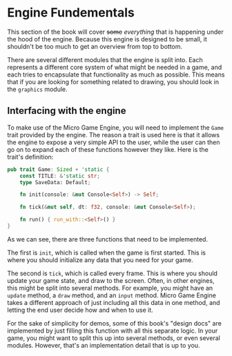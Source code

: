 # Engine Fundementals

This section of the book will cover ~~some~~ *everything* that is happening
under the hood of the engine. Because this engine is designed to be small, it
shouldn't be too much to get an overview from top to bottom.

There are several different modules that the engine is split into. Each
represents a different core system of what might be needed in a game, and each
tries to encapsulate that functionality as much as possible. This means that if
you are looking for something related to drawing, you should look in the
`graphics` module.

## Interfacing with the engine

To make use of the Micro Game Engine, you will need to implement the `Game`
trait provided by the engine. The reason a trait is used here is that it allows
the engine to expose a very simple API to the user, while the user can then go
on to expand each of these functions however they like. Here is the trait's definition:

```rust
pub trait Game: Sized + 'static {
    const TITLE: &'static str;
    type SaveData: Default;

    fn init(console: &mut Console<Self>) -> Self;

    fn tick(&mut self, dt: f32, console: &mut Console<Self>);

    fn run() { run_with::<Self>() }
}
```

As we can see, there are three functions that need to be implemented.

The first
is `init`, which is called when the game is first started. This is where you
should initialize any data that you need for your game.

The second is `tick`,
which is called every frame. This is where you should update your game state,
and draw to the screen. Often, in other engines, this might be split into
several methods. For example, you might have an `update` method, a `draw`
method, and an `input` method. Micro Game Engine takes a different approach of
just including all this data in one method, and letting the end user decide how
and when to use it.

For the sake of simplicity for demos, some of this book's "design docs" are
implemented by just filling this function with all this separate logic. In your
game, you might want to split this up into several methods, or even several
modules. However, that's an implementation detail that is up to you.
